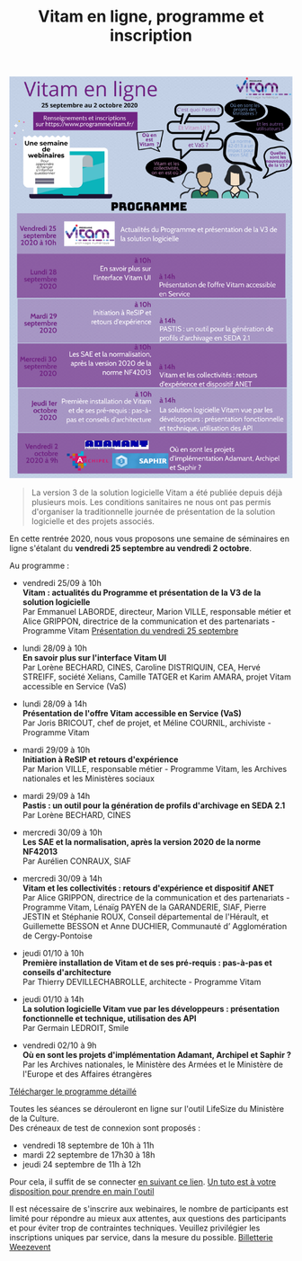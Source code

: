 ﻿---
layout: post
title: Vitam en ligne, programme et inscription
---

![Logos](/public/images/evenement-v3-programme.png)

> La version 3 de la solution logicielle Vitam a été publiée depuis déjà plusieurs mois. Les conditions sanitaires ne nous ont pas permis d'organiser la traditionnelle journée de présentation de la solution logicielle et des projets associés.

En cette rentrée 2020, nous vous proposons une semaine de séminaires en ligne s'étalant du **vendredi 25 septembre au vendredi 2 octobre**.

Au programme :
- vendredi 25/09 à 10h  
   **Vitam : actualités du Programme et présentation de la V3 de la solution logicielle**  
   Par Emmanuel LABORDE, directeur, Marion VILLE, responsable métier et Alice GRIPPON, directrice de la communication et des partenariats - Programme Vitam
   [Présentation du vendredi 25 septembre](/ressources/RefCourant/20200925_Vitamenligne_presentation_v2.1.pdf)

- lundi 28/09 à 10h  
   **En savoir plus sur l'interface Vitam UI**  
   Par Lorène BECHARD, CINES, Caroline DISTRIQUIN, CEA, Hervé STREIFF, société Xelians, Camille TATGER et Karim AMARA, projet Vitam accessible en Service (VaS)

- lundi 28/09 à 14h  
   **Présentation de l'offre Vitam accessible en Service (VaS)**  
   Par Joris BRICOUT, chef de projet, et Méline COURNIL, archiviste - Programme Vitam

- mardi 29/09 à 10h  
   **Initiation à ReSIP et retours d'expérience**  
   Par Marion VILLE, responsable métier - Programme Vitam, les Archives nationales et les Ministères sociaux

- mardi 29/09 à 14h  
   **Pastis : un outil pour la génération de profils d'archivage en SEDA 2.1**  
   Par Lorène BECHARD, CINES

- mercredi 30/09 à 10h  
   **Les SAE et la normalisation, après la version 2020 de la norme NF42013**  
   Par Aurélien CONRAUX, SIAF

- mercredi 30/09 à 14h  
   **Vitam et les collectivités : retours d'expérience et dispositif ANET**  
   Par Alice GRIPPON, directrice de la communication et des partenariats - Programme Vitam, Lénaïg PAYEN de la GARANDERIE, SIAF, Pierre JESTIN et Stéphanie ROUX, Conseil départemental de l'Hérault, et Guillemette BESSON et Anne DUCHIER, Communauté d’ Agglomération de Cergy-Pontoise
   
- jeudi 01/10 à 10h  
   **Première installation de Vitam et de ses pré-requis : pas-à-pas et conseils d'architecture**  
   Par Thierry DEVILLECHABROLLE, architecte - Programme Vitam

- jeudi 01/10 à 14h  
   **La solution logicielle Vitam vue par les développeurs : présentation fonctionnelle et technique, utilisation des API**  
   Par Germain LEDROIT, Smile

- vendredi 02/10 à 9h  
   **Où en sont les projets d'implémentation Adamant, Archipel et Saphir ?**  
   Par les Archives nationales, le Ministère des Armées et le Ministère de l'Europe et des Affaires étrangères

[Télécharger le programme détaillé](/ressources/RefCourant/evenement-v3-programme_detaille.pdf)

Toutes les séances se dérouleront en ligne sur l'outil LifeSize du Ministère de la Culture.  
Des créneaux de test de connexion sont proposés :
- vendredi 18 septembre de 10h à 11h
- mardi 22 septembre de 17h30 à 18h
- jeudi 24 septembre de 11h à 12h

Pour cela, il suffit de se connecter [en suivant ce lien](https://call.lifesizecloud.com/2284288).
[Un tuto est à votre disposition pour prendre en main l'outil](/ressources/RefCourant/Lifesize_tuto.pdf)

Il est nécessaire de s'inscrire aux webinaires, le nombre de participants est limité pour répondre au mieux aux attentes, aux questions des participants et pour éviter trop de contraintes techniques.
Veuillez privilégier les inscriptions uniques par service, dans la mesure du possible.
<a title="Logiciel billetterie en ligne" href="https://weezevent.com/?c=sys_widget" class="weezevent-widget-integration" target="_blank" data-src="https://widget.weezevent.com/ticket/E637763/?id_evenement=637763&lg_billetterie=1&code=19184&width_auto=1&color_primary=00AEEF" data-width="650" data-height="600" data-id="637763" data-resize="1" data-width_auto="1" data-noscroll="0" data-nopb="0" data-type="neo">Billetterie Weezevent</a><script type="text/javascript" src="https://widget.weezevent.com/weez.js"></script>
